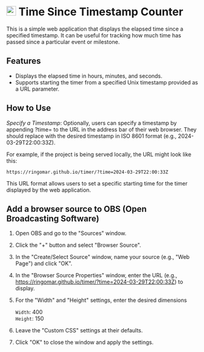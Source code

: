 

# <img src="favicon.ico" alt="drawing" style="width:25px;"/> Time Since Timestamp Counter 

This is a simple web application that displays the elapsed time since a specified timestamp. It can be useful for tracking how much time has passed since a particular event or milestone.

## Features

- Displays the elapsed time in hours, minutes, and seconds.
- Supports starting the timer from a specified Unix timestamp provided as a URL parameter.

## How to Use

*Specify a Timestamp*: Optionally, users can specify a timestamp by appending ?time=<timestamp> to the URL in the address bar of their web browser. They should replace <timestamp> with the desired timestamp in ISO 8601 format (e.g., 2024-03-29T22:00:33Z).

For example, if the project is being served locally, the URL might look like this:

```
https://ringomar.github.io/timer/?time=2024-03-29T22:00:33Z
```

This URL format allows users to set a specific starting time for the timer displayed by the web application.

## Add a browser source to OBS (Open Broadcasting Software) 
1. Open OBS and go to the "Sources" window.
2. Click the "+" button and select "Browser Source".
3. In the "Create/Select Source" window, name your source (e.g., "Web Page") and click "OK".
4. In the "Browser Source Properties" window, enter the URL (e.g., https://ringomar.github.io/timer/?time=2024-03-29T22:00:33Z) to display.
5. For the "Width" and "Height" settings, enter the desired dimensions 
    
    `Width`: 400  
    `Height`: 150 
6. Leave the "Custom CSS" settings at their defaults.
7. Click "OK" to close the window and apply the settings.